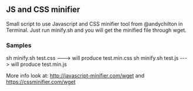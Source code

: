 ## JS and CSS minifier

Small script to use Javascript and CSS minifier tool from @andychilton in Terminal.
Just run minify.sh <name-of-the-file> and you will get the minified file through wget.

### Samples

sh minify.sh test.css ---> will produce test.min.css
sh minify.sh test.js ---> will produce test.min.js

More info look at: http://javascript-minifier.com/wget and https://cssminifier.com/wget

